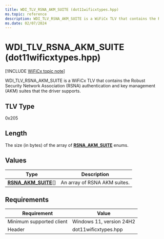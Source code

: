 ```yaml
---
title: WDI_TLV_RSNA_AKM_SUITE (dot11wificxtypes.hpp)
ms.topic: reference
description: WDI_TLV_RSNA_AKM_SUITE is a WiFiCx TLV that contains the RSNA AKM suites that the driver supports.
ms.date: 02/07/2024
---
```


# WDI_TLV_RSNA_AKM_SUITE (dot11wificxtypes.hpp)

[!INCLUDE [WiFiCx topic note](../includes/wificx-version-warning.md)]

WDI_TLV_RSNA_AKM_SUITE is a WiFiCx TLV that contains the Robust Security Network Association (RSNA) authentication and key management (AKM) suites that the driver supports.

## TLV Type

0x205

## Length

The size (in bytes) of the array of [**RSNA_AKM_SUITE**](/windows-hardware/drivers/ddi/windot11/ne-windot11-rsna_akm_suite) enums. 

## Values

| Type | Description |
|-----------------|-----------------|
| [**RSNA_AKM_SUITE**](/windows-hardware/drivers/ddi/windot11/ne-windot11-rsna_akm_suite)[] | An array of RSNA AKM suites. |

## Requirements

|Requirement|Value|
|--- |--- |
|Minimum supported client|Windows 11, version 24H2|
|Header|dot11wificxtypes.hpp|
